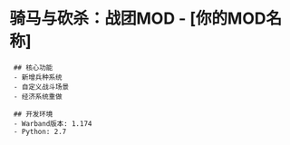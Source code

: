 # 骑马与砍杀：战团MOD - [你的MOD名称]
     
     ## 核心功能
     - 新增兵种系统
     - 自定义战斗场景
     - 经济系统重做
     
     ## 开发环境
     - Warband版本: 1.174
     - Python: 2.7